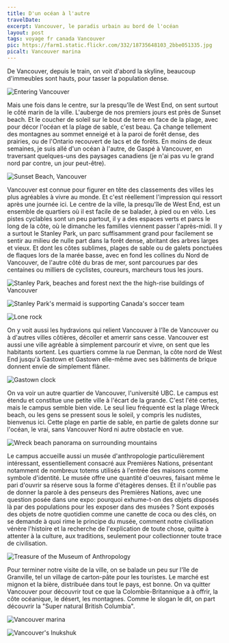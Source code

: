 ```yaml
---
title: D'un océan à l'autre
travelDate:
excerpt: Vancouver, le paradis urbain au bord de l'océan
layout: post
tags: voyage fr canada Vancouver
pic: https://farm1.static.flickr.com/332/18735648103_2bbe051335.jpg
picalt: Vancouver marina
---
```

De Vancouver, depuis le train, on voit d'abord la skyline, beaucoup d'immeubles sont hauts, pour tasser la population dense.

![](https://farm1.static.flickr.com/323/18878004250_9c3d614141.jpg "Entering Vancouver")

Mais une fois dans le centre, sur la presqu'île de West End, on sent surtout le côté marin de la ville. L'auberge de nos premiers jours est près de Sunset beach. Et le coucher de soleil sur le bout de terre en face de la plage, avec pour décor l'océan et la plage de sable, c'est beau.
Ça change tellement des montagnes au sommet enneigé et à la paroi de forêt dense, des prairies, ou de l'Ontario recouvert de lacs et de forêts. En moins de deux semaines, je suis allé d'un océan à l'autre, de Gaspé à Vancouver, en traversant quelques-uns des paysages canadiens (je n'ai pas vu le grand nord par contre, un jour peut-être).

![](https://farm1.static.flickr.com/279/18511918903_ce8bc4e3c4.jpg "Sunset Beach, Vancouver")

Vancouver est connue pour figurer en tête des classements des villes les plus agréables à vivre au monde. Et c'est réellement l'impression qui ressort après une journée ici. Le centre de la ville, la presqu'île de West End, est un ensemble de quartiers où il est facile de se balader, à pied ou en vélo. Les pistes cyclables sont un peu partout, il y a des espaces verts et parcs le long de la côte, où le dimanche les familles viennent passer l'après-midi. Il y a surtout le Stanley Park, un parc suffisamment grand pour facilement se sentir au milieu de nulle part dans la forêt dense, abritant des arbres larges et vieux. Et dont les côtes sublimes, plages de sable ou de galets ponctuées de flaques lors de la marée basse, avec en fond les collines du Nord de Vancouver, de l'autre côté du bras de mer, sont parcourues par des centaines ou milliers de cyclistes, coureurs, marcheurs tous les jours.

![](https://farm1.static.flickr.com/421/18512574633_ffb7522889.jpg "Stanley Park, beaches and forest next the the high-rise buildings of Vancouver")

![](https://farm4.static.flickr.com/3706/18512590603_f9555a2229.jpg "Stanley Park's mermaid is supporting Canada's soccer team")

![](https://farm4.static.flickr.com/3858/19151953222_832f705c67.jpg "Lone rock")

On y voit aussi les hydravions qui relient Vancouver à l'île de Vancouver ou à d'autres villes côtières, décoller et amerrir sans cesse.
Vancouver est aussi une ville agréable à simplement parcourir et vivre, on sent que les habitants sortent. Les quartiers comme la rue Denman, la côte nord de West End jusqu'à Gastown et Gastown elle-même avec ses bâtiments de brique donnent envie de simplement flâner.

![](https://farm1.static.flickr.com/482/18969965470_b909549d22.jpg "Gastown clock")

On va voir un autre quartier de Vancouver, l'université UBC. Le campus est étendu et constitue une petite ville à l'écart de la grande. C'est l'été certes, mais le campus semble bien vide. Le seul lieu fréquenté est la plage Wreck beach, ou les gens se pressent sous le soleil, y compris les nudistes, bienvenus ici. Cette plage en partie de sable, en partie de galets donne sur l'océan, le vrai, sans Vancouver Nord ni autre obstacle en vue.

![](https://farm1.static.flickr.com/438/19168500120_028f16be8c.jpg "Wreck beach panorama on surrounding mountains")

Le campus accueille aussi un musée d'anthropologie particulièrement intéressant, essentiellement consacré aux Premières Nations, présentant notamment de nombreux totems utilisés à l'entrée des maisons comme symbole d'identité. Le musée offre une quantité d'oeuvres, faisant même le pari d'ouvrir sa réserve sous la forme d'étagères denses. Et il n'oublie pas de donner la parole à des penseurs des Premières Nations, avec une question posée dans une expo: pourquoi exhume-t-on des objets disposés là par des populations pour les exposer dans des musées ? Sont exposés des objets de notre quotidien comme une canette de coca ou des clés, on se demande à quoi rime le principe du musée, comment notre civilisation vénère l'histoire et la recherche de l'explication de toute chose, quitte à attenter à la culture, aux traditions, seulement pour collectionner toute trace de civilisation.

![](https://farm1.static.flickr.com/372/19330043066_071feda48d.jpg "Treasure of the Museum of Anthropology")

Pour terminer notre visite de la ville, on se balade un peu sur l'île de Granville, tel un village de carton-pâte pour les touristes. Le marché est mignon et la bière, distribuée dans tout le pays, est bonne.
On va quitter Vancouver pour découvrir tout ce que la Colombie-Britannique a à offrir, la côte océanique, le désert, les montagnes. Comme le slogan le dit, on part découvrir la "Super natural British Columbia".

![](https://farm1.static.flickr.com/332/18735648103_2bbe051335.jpg "Vancouver marina")

![](https://farm1.static.flickr.com/370/19132332032_b12fcd3233.jpg "Vancouver's Inukshuk")
